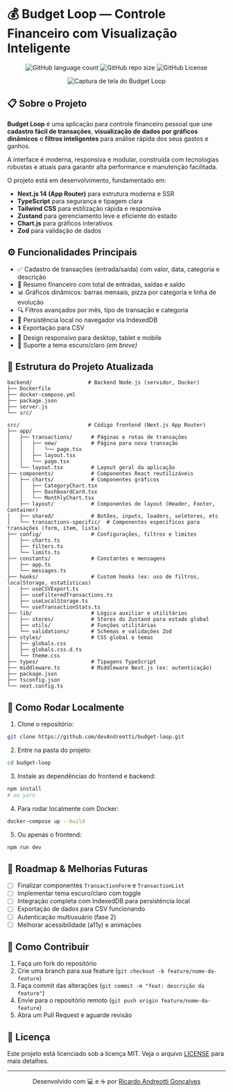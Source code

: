 # 💰 Budget Loop — Controle Financeiro com Visualização Inteligente
<p align="center">
  <img alt="GitHub language count" src="https://img.shields.io/github/languages/count/devAndreotti/budget-loop?color=FFF&labelColor=f3c07b&style=flat-square" />
  <img alt="GitHub repo size" src="https://img.shields.io/github/repo-size/devAndreotti/budget-loop?color=FFF&labelColor=f3c07b&style=flat-square" />
  <img alt="GitHub License" src="https://img.shields.io/github/license/devAndreotti/budget-loop?color=FFF&labelColor=f3c07b&style=flat-square" />
</p>

<p align="center">
  <img src="" alt="Captura de tela do Budget Loop" />
</p>

## 📋 Sobre o Projeto
**Budget Loop** é uma aplicação para controle financeiro pessoal que une **cadastro fácil de transações**, **visualização de dados por gráficos dinâmicos** e **filtros inteligentes** para análise rápida dos seus gastos e ganhos.

A interface é moderna, responsiva e modular, construída com tecnologias robustas e atuais para garantir alta performance e manutenção facilitada.

O projeto está em desenvolvimento, fundamentado em:

* **Next.js 14 (App Router)** para estrutura moderna e SSR
* **TypeScript** para segurança e tipagem clara
* **Tailwind CSS** para estilização rápida e responsiva
* **Zustand** para gerenciamento leve e eficiente do estado
* **Chart.js** para gráficos interativos
* **Zod** para validação de dados

## ⚙️ Funcionalidades Principais
* ✅ Cadastro de transações (entrada/saída) com valor, data, categoria e descrição
* 🧮 Resumo financeiro com total de entradas, saídas e saldo
* 📊 Gráficos dinâmicos: barras mensais, pizza por categoria e linha de evolução
* 🔍 Filtros avançados por mês, tipo de transação e categoria
* 🧠 Persistência local no navegador via IndexedDB
* ⬇️ Exportação para CSV
* 📱 Design responsivo para desktop, tablet e mobile
* 🌙 Suporte a tema escuro/claro *(em breve)*

## 📂 Estrutura do Projeto Atualizada
```
backend/                  # Backend Node.js (servidor, Docker)
├── Dockerfile
├── docker-compose.yml
├── package.json
├── server.js
└── src/

src/                      # Código frontend (Next.js App Router)
├── app/
│   ├── transactions/      # Páginas e rotas de transações
│   │   ├── new/           # Página para nova transação
│   │   │   └── page.tsx
│   │   ├── layout.tsx
│   │   └── page.tsx
│   └── layout.tsx         # Layout geral da aplicação
├── components/            # Componentes React reutilizáveis
│   ├── charts/            # Componentes gráficos
│   │   ├── CategoryChart.tsx
│   │   ├── DashboardCard.tsx
│   │   └── MonthlyChart.tsx
│   ├── layout/            # Componentes de layout (Header, Footer, Container)
│   ├── shared/            # Botões, inputs, loaders, seletores, etc
│   └── transactions-specific/  # Componentes específicos para transações (form, item, lista)
├── config/                # Configurações, filtros e limites
│   ├── charts.ts
│   ├── filters.ts
│   └── limits.ts
├── constants/             # Constantes e mensagens
│   ├── app.ts
│   └── messages.ts
├── hooks/                 # Custom hooks (ex: uso de filtros, localStorage, estatísticas)
│   ├── useCSVExport.ts
│   ├── useFilteredTransactions.ts
│   ├── useLocalStorage.ts
│   └── useTransactionStats.ts
├── lib/                   # Lógica auxiliar e utilitários
│   ├── stores/            # Stores do Zustand para estado global
│   ├── utils/             # Funções utilitárias
│   └── validations/       # Schemas e validações Zod
├── styles/                # CSS global e temas
│   ├── globals.css
│   ├── globals.css.d.ts
│   └── theme.css
├── types/                 # Tipagens TypeScript
├── middleware.ts          # Middleware Next.js (ex: autenticação)
├── package.json
├── tsconfig.json
└── next.config.ts
```

## 🚀 Como Rodar Localmente
1. Clone o repositório:

```bash
git clone https://github.com/devAndreotti/budget-loop.git
```

2. Entre na pasta do projeto:

```bash
cd budget-loop
```

3. Instale as dependências do frontend e backend:

```bash
npm install
# ou yarn
```

4. Para rodar localmente com Docker:

```bash
docker-compose up --build
```

5. Ou apenas o frontend:

```bash
npm run dev
```

## 🔮 Roadmap & Melhorias Futuras
* [ ] Finalizar componentes `TransactionForm` e `TransactionList`
* [ ] Implementar tema escuro/claro com toggle
* [ ] Integração completa com IndexedDB para persistência local
* [ ] Exportação de dados para CSV funcionando
* [ ] Autenticação multiusuário (fase 2)
* [ ] Melhorar acessibilidade (a11y) e animações

## 💪 Como Contribuir
1. Faça um fork do repositório
2. Crie uma branch para sua feature (`git checkout -b feature/nome-da-feature`)
3. Faça commit das alterações (`git commit -m "feat: descrição da feature"`)
4. Envie para o repositório remoto (`git push origin feature/nome-da-feature`)
5. Abra um Pull Request e aguarde revisão

## 📝 Licença
Este projeto está licenciado sob a licença MIT. Veja o arquivo [LICENSE](https://github.com/devAndreotti/devAndreotti/blob/main/LICENSE) para mais detalhes.

---

<p align="center">
  Desenvolvido com 💻 e ☕ por <a href="https://github.com/devAndreotti">Ricardo Andreotti Gonçalves</a>
</p>